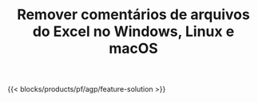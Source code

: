 ﻿---
title: Remover comentários de arquivos do Excel no Windows, Linux e macOS 
weight: 7730
url: /pt/annotation
description: Aplicativo e APIs gratuitos para gerenciamento de anotações e comentários do Excel XLS, XLSX e ODS
---
{{< blocks/products/pf/agp/feature-solution >}} 


